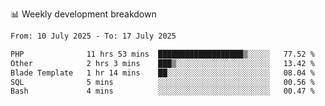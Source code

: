 📊 Weekly development breakdown
<!--START_SECTION:waka-->

```txt
From: 10 July 2025 - To: 17 July 2025

PHP              11 hrs 53 mins  ███████████████████▒░░░░░   77.52 %
Other            2 hrs 3 mins    ███▒░░░░░░░░░░░░░░░░░░░░░   13.42 %
Blade Template   1 hr 14 mins    ██░░░░░░░░░░░░░░░░░░░░░░░   08.04 %
SQL              5 mins          ░░░░░░░░░░░░░░░░░░░░░░░░░   00.56 %
Bash             4 mins          ░░░░░░░░░░░░░░░░░░░░░░░░░   00.47 %
```

<!--END_SECTION:waka-->
